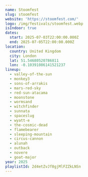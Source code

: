 ```yaml
---
name: Stoomfest
slug: stoomfest
website: 'https://stoomfest.com/'
logo: /img/festivals/stoomfest.webp
isIndoor: true
dates:
  start: 2025-07-03T22:00:00.000Z
  end: 2025-07-05T22:00:00.000Z
location:
  country: United Kingdom
  city: London
  lat: 51.54680520786811
  lon: -0.10391086141521237
lineup:
  - valley-of-the-sun
  - monkey3
  - sons-of-arrakis
  - mars-red-sky
  - red-sun-atacama
  - moonstone
  - wormsand
  - witchfinder
  - sunnata
  - spaceslug
  - wyatt-e
  - the-cosmic-dead
  - flamebearer
  - sleeping-mountain
  - circus-cannon
  - alunah
  - outback
  - novere
  - goat-major
year: 2025
playlistId: 2d4etZvJf8gjMlFZZkLNSn
---
```


